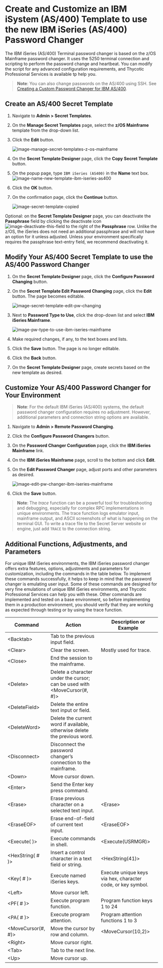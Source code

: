 [title]: # (Create and Customize an AS/400 Template for an AS/400 Password Changer)
[tags]: # (Create,Customize,AS,400,AS400,AS/400,template,password changer)
[priority]: # (1000)

# Create and Customize an IBM iSystem (AS/400) Template to use the new IBM iSeries (AS/400) Password Changer

The IBM iSeries (AS/400) Terminal password changer is based on the z/OS Mainframe password changer. It uses the 5250 terminal connection and scripting to perform the password change and heartbeat. You can modify the script for any advanced configuration requirements, and Thycotic Professional Services is available tp help you.

>**Note**: You can also change passwords on the AS/400 using SSH. See [Creating a Custom Password Changer for IBM AS/400](../../../remote-password-changing/custom-password-changers/creating-a-custom-as400-pw-changer/index.md).

## Create an AS/400 Secret Template

1. Navigate to **Admin > Secret Templates**.

1. On the **Manage Secret Templates** page, select the **z/OS Mainframe** template from the drop-down list.

1. Click the **Edit** button.

   ![image-manage-secret-templates-z-os-mainframe](images/manage-secret-templates-z-os-mainframe.png)

1. On the **Secret Template Designer** page, click the **Copy Secret Template** button.

1. On the popup page, type `IBM iSeries (AS400)` in the **Name** text box.
   ![image-name-new-template-ibm-iseries-as400](images/name-new-template-ibm-iseries-as400.png)

1. Click the **OK** button.

1. On the confirmation page, click the **Continue** button.

   ![image-secret-template-copied](images/secret-template-copied.png)

Optional: on the **Secret Template Designer** page, you can deactivate the **Passphrase** field by clicking the deactivate icon ![image-deactivate-this-field](images/deactivate-this-field.png) to the right of the **Passphrase** row. Unlike the z/OS, the iSeries does not need an additional passphrase and will not have an option for it unless adjusted. Unless your environment specifically requires the passphrase text-entry field, we recommend deactivating it.

## Modify Your AS/400 Secret Template to use the AS/400 Password Changer

1. On the **Secret Template Designer** page, click the **Configure Password Changing** button.

1. On the **Secret Template Edit Password Changing** page, click the **Edit** button. The page becomes editable.

   ![image-secret-template-edit-pw-changing](images/secret-template-edit-pw-changing.png)

1. Next to **Password Type to Use**, click the drop-down list and select **IBM iSeries Mainframe**.

   ![image-pw-type-to-use-ibm-iseries-mainframe](images/pw-type-to-use-ibm-iseries-mainframe.png)

1. Make required changes, if any, to the text boxes and lists.

1. Click the **Save** button. The page is no longer editable.

1. Click the **Back** button.

1. On the **Secret Template Designer** page, create secrets based on the new template as desired.

## Customize Your AS/400 Password Changer for Your Environment

>**Note**: For the default IBM iSeries (AS/400) systems, the default password changer configuration requires no adjustment. However, additional parameters and connection string options are available.

1. Navigate to **Admin > Remote Password Changing**.

1. Click the **Configure Password Changers** button.

1. On the **Password Changer Configuration** page, click the **IBM iSeries Mainframe** link.

1. On the **IBM iSeries Mainframe** page, scroll to the bottom and click **Edit**.

1. On the **Edit Password Changer** page, adjust ports and other parameters as desired.

   ![image-edit-pw-changer-ibm-iseries-mainframe](images/edit-pw-changer-ibm-iseries-mainframe.png)

1. Click the **Save** button.

>**Note**: The *trace* function can be a powerful tool for troubleshooting and debugging, especially for complex RPC implementations in unique environments. The trace function logs emulator input, mainframe output, and ASCII screenshots of what is happening on the terminal GUI. To write a trace file to the Secret Server website or engine, just add `TRACE` to the connection string.

## Additional Functions, Adjustments, and Parameters

For unique IBM iSeries environments, the IBM iSeries password changer offers extra features, options, adjustments and parameters for customization, including the commands in the table below. To implement these commands successfully, it helps to keep in mind that the password changer is emulating user input. Some of these commands are designed for very fine emulations of unique IBM iSeries environments, and Thycotic Professional Services can help you with these. Other commands are implemented and tested on a base environment, so before implementing them in a production environment, you should verify that they are working as expected through testing or by using the trace function.

| Command | Action | Description or Example |
|------|------|-----|
| \<Backtab\> | Tab to the previous input field. | |
| \<Clear\> | Clear the screen. | Mostly used for trace. |
| \<Close\> | End the session to the mainframe. | |
| \<Delete\> | Delete a character under the cursor; can be used with \<MoveCursor(#, #)\> | |
| \<DeleteField\> | Delete the entire text input or field. | |
| \<DeleteWord\> | Delete the current word if available, otherwise delete the previous word. | |
| \<Disconnect\> | Disconnect the password changer’s connection to the mainframe. | |
| \<Down\> | Move cursor down. | |
| \<Enter\> | Send the Enter key press command. | |
| \<Erase\> | Erase previous character on a selected text input. | \<Erase\> |
| \<EraseEOF\> | Erase end-of-field of current text input. | \<EraseEOF\> |
| \<Execute( )\> | Execute commands in shell. | \<Execute(USRMGR)\> |
| \<HexString( # )\> | Insert a control character in a text field or string. | \<HexString(41)\> | |
| \<Key( # )\> | Execute named iSeries keys. | Execute unique keys via hex, character code, or key symbol. | Examples: \<Key(41)\>, \<Key(Aunderbar)\>, \<Key(A underbar)\> |
| \<Left\> | Move cursor left. | |
| \<PF( # )\> | Execute program function. | Program function keys 1 to 24 |
| \<PA( # )\> | Execute program attention. | Program attention functions 1 to 3 |
| \<MoveCursor(#, #)\> | Move the cursor by row and column. | \<MoveCursor(10,2)\> |
| \<Right\> | Move cursor right. | |
| \<Tab\> | Tab to the next line. | |
| \<Up\> | Move cursor up. | |
